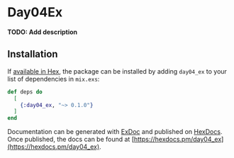 # Day04Ex

**TODO: Add description**

## Installation

If [available in Hex](https://hex.pm/docs/publish), the package can be installed
by adding `day04_ex` to your list of dependencies in `mix.exs`:

```elixir
def deps do
  [
    {:day04_ex, "~> 0.1.0"}
  ]
end
```

Documentation can be generated with [ExDoc](https://github.com/elixir-lang/ex_doc)
and published on [HexDocs](https://hexdocs.pm). Once published, the docs can
be found at [https://hexdocs.pm/day04_ex](https://hexdocs.pm/day04_ex).

